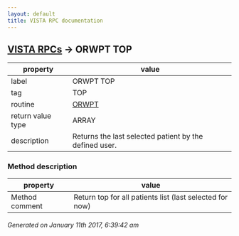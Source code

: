 ```yaml
---
layout: default
title: VISTA RPC documentation
---
```




## [VISTA RPCs](TableOfContent.md) &#8594; ORWPT TOP 

 property | value 
--- | --- 
 label | ORWPT TOP
 tag | TOP
 routine | [ORWPT](http://code.osehra.org/dox/Routine_ORWPT_source.html)
 return value type | ARRAY
 description | Returns the last selected patient by the defined user.


### Method description

 property | value 
--- | --- 
 Method comment | Return top for all patients list (last selected for now)




 ###### Generated on January 11th 2017, 6:39:42 am